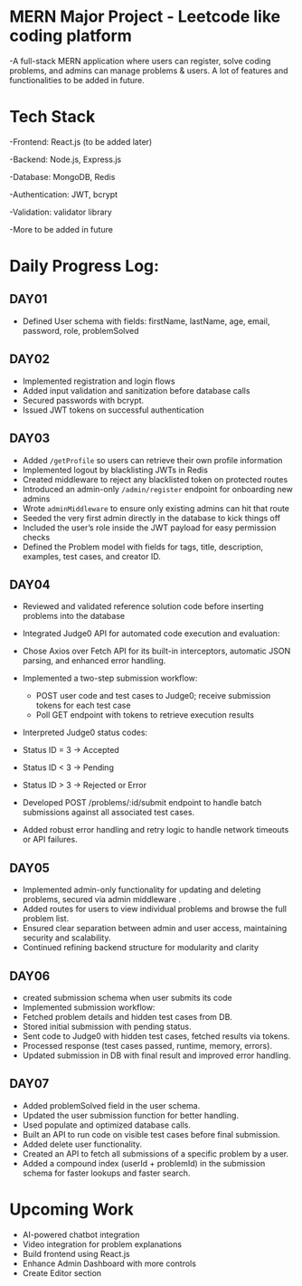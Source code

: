 
# MERN Major Project - Leetcode like coding platform
-A full-stack MERN application where users can register, solve coding problems, and admins can manage problems & users.
A lot of features and functionalities to be added in future.
 
# Tech Stack
-Frontend: React.js (to be added later)

-Backend: Node.js, Express.js

-Database: MongoDB, Redis

-Authentication: JWT, bcrypt

-Validation: validator library

-More to be added in future

# Daily Progress Log:

## DAY01 
- Defined User schema with fields: firstName, lastName, age, email, password, role, problemSolved  
 
## DAY02 
- Implemented registration and login flows  
- Added input validation and sanitization before database calls  
- Secured passwords with bcrypt.  
- Issued JWT tokens on successful authentication 

## DAY03 
- Added `/getProfile` so users can retrieve their own profile information  
- Implemented logout by blacklisting JWTs in Redis  
- Created middleware to reject any blacklisted token on protected routes  
- Introduced an admin-only `/admin/register` endpoint for onboarding new admins  
- Wrote `adminMiddleware` to ensure only existing admins can hit that route  
- Seeded the very first admin directly in the database to kick things off  
- Included the user’s role inside the JWT payload for easy permission checks  
- Defined the Problem model with fields for tags, title, description, examples, test cases, and creator ID.

## DAY04
- Reviewed and validated reference solution code before inserting problems into the database
- Integrated Judge0 API for automated code execution and evaluation:
- Chose Axios over Fetch API for its built-in interceptors, automatic JSON parsing, and enhanced error handling.
- Implemented a two-step submission workflow:

     - POST user code and test cases to Judge0; receive submission tokens for each test case
     - Poll GET endpoint with tokens to retrieve execution results

- Interpreted Judge0 status codes:
- Status ID = 3 → Accepted
- Status ID < 3 → Pending
- Status ID > 3 → Rejected or Error
- Developed POST /problems/:id/submit endpoint to handle batch submissions against all associated test cases.
- Added robust error handling and retry logic to handle network timeouts or API failures.

## DAY05
- Implemented admin-only functionality for updating and deleting problems, secured via admin middleware .
- Added routes for users to view individual problems and browse the full problem list.
- Ensured clear separation between admin and user access, maintaining security and scalability.
- Continued refining backend structure for modularity and clarity



## DAY06
- created submission schema when user submits its code
- Implemented submission workflow:
- Fetched problem details and hidden test cases from DB.
- Stored initial submission with pending status.
- Sent code to Judge0 with hidden test cases, fetched results via tokens.
- Processed response (test cases passed, runtime, memory, errors).
- Updated submission in DB with final result and improved error handling.

## DAY07
- Added problemSolved field in the user schema.
- Updated the user submission function for better handling.
- Used populate and optimized database calls.
- Built an API to run code on visible test cases before final submission.
- Added delete user functionality.
- Created an API to fetch all submissions of a specific problem by a user.
- Added a compound index (userId + problemId) in the submission schema for faster lookups and faster search.


# Upcoming Work
- AI-powered chatbot integration  
- Video integration for problem explanations  
- Build frontend using React.js  
- Enhance Admin Dashboard with more controls  
- Create Editor section   